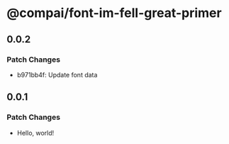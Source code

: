 # @compai/font-im-fell-great-primer

## 0.0.2

### Patch Changes

- b971bb4f: Update font data

## 0.0.1

### Patch Changes

- Hello, world!
